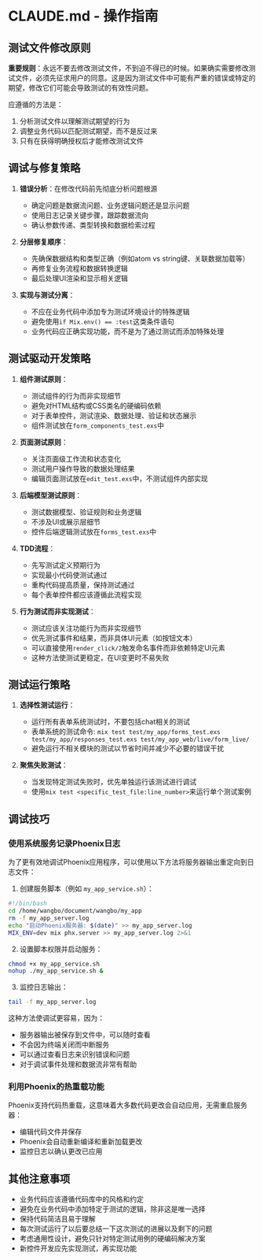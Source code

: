 # CLAUDE.md - 操作指南

## 测试文件修改原则

**重要规则**：永远不要去修改测试文件，不到迫不得已的时候。如果确实需要修改测试文件，必须先征求用户的同意。这是因为测试文件中可能有严重的错误或特定的期望，修改它们可能会导致测试的有效性问题。

应遵循的方法是：
1. 分析测试文件以理解测试期望的行为
2. 调整业务代码以匹配测试期望，而不是反过来
3. 只有在获得明确授权后才能修改测试文件

## 调试与修复策略

1. **错误分析**：在修改代码前先彻底分析问题根源
   - 确定问题是数据流问题、业务逻辑问题还是显示问题
   - 使用日志记录关键步骤，跟踪数据流向
   - 确认参数传递、类型转换和数据检索过程

2. **分层修复顺序**：
   - 先确保数据结构和类型正确（例如atom vs string键、关联数据加载等）
   - 再修复业务流程和数据转换逻辑
   - 最后处理UI渲染和显示相关逻辑

3. **实现与测试分离**：
   - 不应在业务代码中添加专为测试环境设计的特殊逻辑
   - 避免使用`if Mix.env() == :test`这类条件语句
   - 业务代码应正确实现功能，而不是为了通过测试而添加特殊处理

## 测试驱动开发策略

1. **组件测试原则**：
   - 测试组件的行为而非实现细节
   - 避免对HTML结构或CSS类名的硬编码依赖
   - 对于表单控件，测试渲染、数据处理、验证和状态展示
   - 组件测试放在`form_components_test.exs`中

2. **页面测试原则**：
   - 关注页面级工作流和状态变化
   - 测试用户操作导致的数据处理结果
   - 编辑页面测试放在`edit_test.exs`中，不测试组件内部实现

3. **后端模型测试原则**：
   - 测试数据模型、验证规则和业务逻辑
   - 不涉及UI或展示层细节
   - 控件后端逻辑测试放在`forms_test.exs`中

4. **TDD流程**：
   - 先写测试定义预期行为
   - 实现最小代码使测试通过
   - 重构代码提高质量，保持测试通过
   - 每个表单控件都应该遵循此流程实现
   
5. **行为测试而非实现测试**：
   - 测试应该关注功能行为而非实现细节
   - 优先测试事件和结果，而非具体UI元素（如按钮文本）
   - 可以直接使用`render_click/2`触发命名事件而非依赖特定UI元素
   - 这种方法使测试更稳定，在UI变更时不易失败

## 测试运行策略

1. **选择性测试运行**：
   - 运行所有表单系统测试时，不要包括chat相关的测试
   - 表单系统的测试命令: `mix test test/my_app/forms_test.exs test/my_app/responses_test.exs test/my_app_web/live/form_live/`
   - 避免运行不相关模块的测试以节省时间并减少不必要的错误干扰

2. **聚焦失败测试**：
   - 当发现特定测试失败时，优先单独运行该测试进行调试
   - 使用`mix test <specific_test_file:line_number>`来运行单个测试案例

## 调试技巧

### 使用系统服务记录Phoenix日志

为了更有效地调试Phoenix应用程序，可以使用以下方法将服务器输出重定向到日志文件：

1. 创建服务脚本（例如 `my_app_service.sh`）：
```bash
#!/bin/bash
cd /home/wangbo/document/wangbo/my_app
rm -f my_app_server.log
echo "启动Phoenix服务器: $(date)" >> my_app_server.log
MIX_ENV=dev mix phx.server >> my_app_server.log 2>&1
```

2. 设置脚本权限并启动服务：
```bash
chmod +x my_app_service.sh
nohup ./my_app_service.sh &
```

3. 监控日志输出：
```bash
tail -f my_app_server.log
```

这种方法使调试更容易，因为：
- 服务器输出被保存到文件中，可以随时查看
- 不会因为终端关闭而中断服务
- 可以通过查看日志来识别错误和问题
- 对于调试事件处理和数据流非常有帮助

### 利用Phoenix的热重载功能

Phoenix支持代码热重载，这意味着大多数代码更改会自动应用，无需重启服务器：
- 编辑代码文件并保存
- Phoenix会自动重新编译和重新加载更改
- 监控日志以确认更改已应用

## 其他注意事项

- 业务代码应该遵循代码库中的风格和约定
- 避免在业务代码中添加特定于测试的逻辑，除非这是唯一选择
- 保持代码简洁且易于理解
- 每次测试运行了以后要总结一下这次测试的进展以及剩下的问题
- 考虑通用性设计，避免只针对特定测试用例的硬编码解决方案
- 新控件开发应先实现测试，再实现功能
